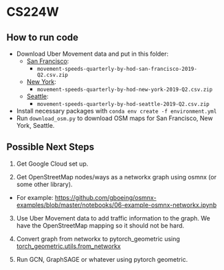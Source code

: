 # CS224W

## How to run code

* Download Uber Movement data and put in this folder:
  * [San Francisco](https://movement.uber.com/cities/san_francisco/downloads/speeds?lang=en-US&tp[y]=2019&tp[q]=2):
    * `movement-speeds-quarterly-by-hod-san-francisco-2019-Q2.csv.zip`
  * [New York](https://movement.uber.com/cities/new_york/downloads/speeds?lang=en-US&tp[y]=2019&tp[q]=2):
    * `movement-speeds-quarterly-by-hod-new-york-2019-Q2.csv.zip`
  * [Seattle](https://movement.uber.com/cities/seattle/downloads/speeds?lang=en-US&tp[y]=2019&tp[q]=2):
    * `movement-speeds-quarterly-by-hod-seattle-2019-Q2.csv.zip`
* Install necessary packages with `conda env create -f environment.yml`
* Run `download_osm.py` to download OSM maps for San Francisco, New York, Seattle.

## Possible Next Steps

1. Get Google Cloud set up.

2. Get OpenStreetMap nodes/ways as a networkx graph using osmnx (or some other library).
  * For example: https://github.com/gboeing/osmnx-examples/blob/master/notebooks/06-example-osmnx-networkx.ipynb

3. Use Uber Movement data to add traffic information to the graph. We have the OpenStreetMap mapping so it should not be hard.

4. Convert graph from networkx to pytorch_geometric using [torch_geometric.utils.from_networkx](https://pytorch-geometric.readthedocs.io/en/latest/modules/utils.html#torch_geometric.utils.from_networkx)

5. Run GCN, GraphSAGE or whatever using pytorch geometric.
